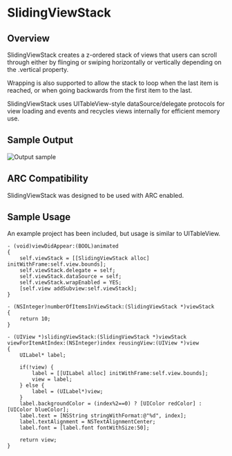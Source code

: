 SlidingViewStack
================

Overview
--------------

SlidingViewStack creates a z-ordered stack of views that users can scroll through either by flinging or swiping horizontally or vertically depending on the .vertical property. 

Wrapping is also supported to allow the stack to loop when the last item is reached, or when going backwards from the first item to the last.

SlidingViewStack uses UITableView-style dataSource/delegate protocols for view loading and events and recycles views internally for efficient memory use.

Sample Output
------------------

![Output sample](https://github.com/richardleggett/SlidingViewStack/raw/master/SlidingViewStack.gif)

ARC Compatibility
------------------

SlidingViewStack was designed to be used with ARC enabled.

Sample Usage
--------------

An example project has been included, but usage is similar to UITableView.
    
    - (void)viewDidAppear:(BOOL)animated
	{
	    self.viewStack = [[SlidingViewStack alloc] initWithFrame:self.view.bounds];
	    self.viewStack.delegate = self;
	    self.viewStack.dataSource = self;
	    self.viewStack.wrapEnabled = YES;
	    [self.view addSubview:self.viewStack];
	}
	
	- (NSInteger)numberOfItemsInViewStack:(SlidingViewStack *)viewStack
	{
	    return 10;
	}
	
	- (UIView *)slidingViewStack:(SlidingViewStack *)viewStack viewForItemAtIndex:(NSInteger)index reusingView:(UIView *)view
	{
	    UILabel* label;
	    
	    if(!view) {
	        label = [[UILabel alloc] initWithFrame:self.view.bounds];
	        view = label;
	    } else {
	        label = (UILabel*)view;
	    }
	    label.backgroundColor = (index%2==0) ? [UIColor redColor] : [UIColor blueColor];
	    label.text = [NSString stringWithFormat:@"%d", index];
	    label.textAlignment = NSTextAlignmentCenter;
	    label.font = [label.font fontWithSize:50];
	    	    
	    return view;
	}
